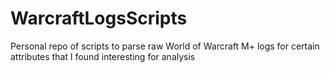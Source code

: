 # WarcraftLogsScripts
Personal repo of scripts to parse raw World of Warcraft M+ logs for certain attributes that I found interesting for analysis
